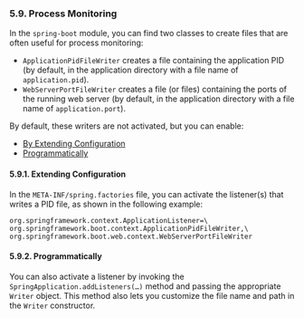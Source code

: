 ### 5.9. Process Monitoring

In the `spring-boot` module, you can find two classes to create files that are often useful for process monitoring:

- `ApplicationPidFileWriter` creates a file containing the application PID (by default, in the application directory with a file name of `application.pid`).
- `WebServerPortFileWriter` creates a file (or files) containing the ports of the running web server (by default, in the application directory with a file name of `application.port`).

By default, these writers are not activated, but you can enable:

- [By Extending Configuration](https://docs.spring.io/spring-boot/docs/2.2.6.RELEASE/reference/htmlsingle/#production-ready-process-monitoring-configuration)
- [Programmatically](https://docs.spring.io/spring-boot/docs/2.2.6.RELEASE/reference/htmlsingle/#production-ready-process-monitoring-programmatically)

#### 5.9.1. Extending Configuration

In the `META-INF/spring.factories` file, you can activate the listener(s) that writes a PID file, as shown in the following example:

```
org.springframework.context.ApplicationListener=\
org.springframework.boot.context.ApplicationPidFileWriter,\
org.springframework.boot.web.context.WebServerPortFileWriter
```

#### 5.9.2. Programmatically

You can also activate a listener by invoking the `SpringApplication.addListeners(…)` method and passing the appropriate `Writer` object. This method also lets you customize the file name and path in the `Writer` constructor.
